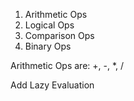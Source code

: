 

1. Arithmetic Ops
2. Logical Ops
3. Comparison Ops
4. Binary Ops


Arithmetic Ops are:
+, -, *, /


Add Lazy Evaluation

